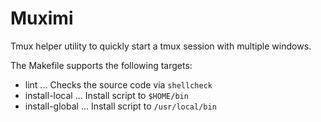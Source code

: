 # Muximi

Tmux helper utility to quickly start a tmux session with multiple windows.

The Makefile supports the following targets:

- lint ... Checks the source code via `shellcheck`
- install-local ... Install script to `$HOME/bin`
- install-global ... Install script to `/usr/local/bin`
